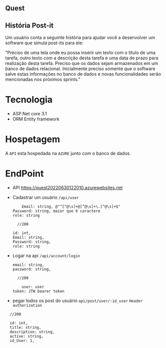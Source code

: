## Quest

##   História Post-it
 
  <p>
  Um usuário conta a seguinte história para ajudar você a desenvolver um software que simula post-its para ele:

  "Preciso de uma tela onde eu possa inserir um texto com o título de uma tarefa, outro texto com a descrição desta tarefa e uma data de prazo para realização desta tarefa. Preciso que os dados sejam armazenados em um banco de dados relacional. Inicialmente preciso somente que o software salve estas informações no banco de dados e novas funcionalidades serão mencionadas nos próximos sprints."
</p>

# Tecnologia

- ASP.Net core 3.1
- ORM Entity framework

# Hospetagem

A `API` esta hospedada na `AZURE` junto com o banco de dados.

# EndPoint

-  API https://quest20220630122010.azurewebsites.net

  - Cadastrar um usuário `/api/user`

    ```
      	Email: string, @"^[^@\s]+@[^@\s]+\.[^@\s]+$"
	Password: string, maior que 6 caractere 
	role: string
    ```
    
    ```
      //200

	id: int,
	Email: string,
	Password: string,
	role: string
    ```
  
  - Logar na api `/api/account/login`
    
    ```
	email: string,
	password: string,
    ```

    ```
      //200

      	user: user
	token: JTW bearer token
    ```

  - pegar todos os post do usuário `api/post/user/:id_user` `Header authorization`

   ```
     //200
   
   	 id: int,
	 title: string,
	 description: string,
   	 active: string,
	 id_User: 1,
   ```
